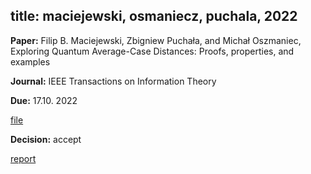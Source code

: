 title: maciejewski, osmaniecz, puchala, 2022
---

**Paper:** Filip B. Maciejewski, Zbigniew Puchała, and Michał Oszmaniec, Exploring Quantum Average-Case Distances:
Proofs, properties, and examples 
 
**Journal:** IEEE Transactions on Information Theory

**Due:** 17.10. 2022

[file](REF_maciejewski2022/file.pdf)


**Decision:** accept

[report](REF_maciejewski2022/report.pdf)


